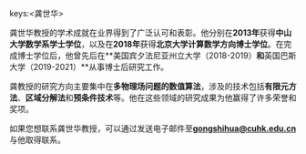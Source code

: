 keys:<龚世华>


龚世华教授的学术成就在业界得到了广泛认可和表彰。他分别在**2013年**获得**中山大学数学系学士学位**，以及在**2018年**获得**北京大学计算数学方向博士学位**。在完成博士学位后，他曾先后在**美国宾夕法尼亚州立大学（2018-2019）**和**英国巴斯大学（2019-2021）**从事博士后研究工作。

龚教授的研究方向主要集中在**多物理场问题的数值算法**，涉及的技术包括**有限元方法**、**区域分解法**和**预条件技术**等。他在这些领域的研究成果为他赢得了许多荣誉和奖项。

如果您想联系龚世华教授，可以通过发送电子邮件至**gongshihua@cuhk.edu.cn**与他取得联系。